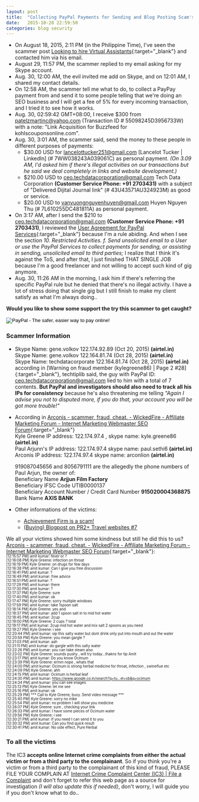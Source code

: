 ```yaml
---
layout: post
title:  "Collecting PayPal Payments for Sending and Blog Posting Scam's Case"
date:   2015-10-28 22:59:50
categories: blog security
---
```

- On August 18, 2015, 2:11 PM (in the Philippine Time), I've seen the scammer post [Looking to hire Virtual Assistants]{:target="_blank"} and contacted him via his email.
- August 29, 11:57 PM, the scammer replied to my email asking for my Skype account.
- Aug. 30, 12:00 AM, the evil invited me add on Skype, and on 12:01 AM, I shared my contact details.
- On 12:58 AM, the scammer tell me what to do, to collect a PayPay payment from and send it to some people telling that we're doing an SEO business and I will get a fee of 5% for every incoming transaction, and I tried it to see how it works.
- Aug. 30, 02:59:42 GMT+08:00, I receive $300 from patelzmartinc@yahoo.com (Transaction ID # 55098245D3956733W) with a note: "Link Acquisition for Buzzfeed for kohlscouponsonline.com".
- Aug. 30, 3:01 AM, the scammer said, send the money to these people in different purposes of payments:
  - $30.00 USD for lancelottucker251@gmail.com [Lancelot Tucker \| LinkedIn] (# 7WW038243A039061C) as personal payment. *(On 3.09 AM, I'd asked him if there's illegal activities on our transactions but he said we deal completely in links and website development.)*
  - $210.00 USD to ceo.techdatacorporation@gmail.com Tech Data Corporation **(Customer Service Phone: +91 2703431)** with a subject of "Delivered Dijital Journal link" (# 43U43571AU324923M) as good or service.
  - $20.00 USD to vanvuongnguyenhuyen@gmail.com Huyen Nguyen Thu (# 7L610255DC481811A) as personal payment.
- On 3:17 AM, after I send the $210 to ceo.techdatacorporation@gmail.com **(Customer Service Phone: +91 2703431)**, I reviewed the [User Agreement for PayPal Services]{:target="_blank"} because I'm a rule abiding. And when I see the section *10. Restricted Activities. f. Send unsolicited email to a User or use the PayPal Services to collect payments for sending, or assisting in sending, unsolicited email to third parties;* I realize that I think it's against the ToS, and after that, I just finished THAT SINGLE JOB because I'm a good freelancer and not willing to accept such kind of gig anymore.
- Aug. 30, 11:26 AM in the morning, I ask him if there's referring the specific PayPal rule but he denied that there's no illegal activity. I have a lot of stress doing that single gig but I still finish to make my client satisfy as what I'm always doing..

**Would you like to show some support the try this scammer to get caught?**

<form action="https://www.paypal.com/cgi-bin/webscr" method="post" target="_top">
<input type="hidden" name="cmd" value="_s-xclick">
<input type="hidden" name="hosted_button_id" value="5JLSMKZXTVJWQ">
<input type="image" src="https://www.paypalobjects.com/en_US/i/btn/btn_donateCC_LG.gif" border="0" name="submit" alt="PayPal - The safer, easier way to pay online!">
<img alt="" border="0" src="https://www.paypalobjects.com/en_US/i/scr/pixel.gif" width="1" height="1">
</form>


### Scammer Information
- Skype Name: gene.volkov 122.174.92.89 (Oct 20, 2015) **(airtel.in)**  
  Skype Name: gene.volkov 122.164.81.74 (Oct 28, 2015) **(airtel.in)**  
  Skype Name: techdatacorporate 122.164.81.74 (Oct 28, 2015) **(airtel.in)** according in [Warning on fraud member (kylegreene86) \| Page 2 #28]{:target="_blank"}, techtiplib said, the guy with PayPal ID: ceo.techdatacorporation@gmail.com lied to him with a total of 7 contents. **But PayPal and investigators should also need to track all his IPs for consistency** because he's also threatening me telling *"Again I advise you not to disputed more, if you do that, your account you will be got more trouble!"*
- According in [Arconis - scammer, fraud, cheat. - WickedFire - Affiliate Marketing Forum - Internet Marketing Webmaster SEO Forum]{:target="_blank"}  
  Kyle Greene IP address: 122.174.97.4 , skype name: kyle.greene86 **(airtel.in)**  
  Paul Arjunn's IP address: 122.174.97.4 skype name: paul.sethi6 **(airtel.in)**  
  Arconis IP address: 122.174.97.4 skype name: arconlion **(airtel.in)**  

  919087045656 and 8056791111 are the allegedly the phone numbers of Paul Arjun, the owner of:  
  Beneficiary Name **Arjjun Film Factory**  
  Beneficiary IFSC Code UTIB0000137  
  Beneficiary Account Number / Credit Card Number **915020004368875**  
  Bank Name **AXIS BANK**
- Other informations of the victims:  
  * [Achievement Firm is a scam!]  
  * [(Buying) Blogpost on PR2+ Travel websites #7]

We all your victims showed him some kindness but still he did this to us? [Arconis - scammer, fraud, cheat. - WickedFire - Affiliate Marketing Forum - Internet Marketing Webmaster SEO Forum]{:target="_blank"}:  
	<sub><sup>[12:15:57 PM] amit kumar: fever or ?  
	[12:16:08 PM] Kyle Greene: infection on throat  
	[12:16:19 PM] Kyle Greene: on drugs for few days  
	[12:16:38 PM] amit kumar: Can I give you free discussion  
	[12:16:41 PM] amit kumar: ?  
	[12:16:49 PM] amit kumar: free advice  
	[12:16:51 PM] amit kumar: ?  
	[12:17:29 PM] amit kumar: there  
	[12:17:30 PM] amit kumar: ?  
	[12:17:37 PM] Kyle Greene: sure  
	[12:17:40 PM] amit kumar: ok  
	[12:17:47 PM] Kyle Greene: sorry multiple windows  
	[12:17:59 PM] amit kumar: take 1spoon salt  
	[12:18:14 PM] Kyle Greene: yes and  
	[12:18:37 PM] amit kumar: add 1 spoon salt in to mid hot water  
	[12:18:45 PM] amit kumar: 2cup  
	[12:19:00 PM] Kyle Greene: 2 cups ? total  
	[12:19:17 PM] amit kumar: 2cup mid hot water and mix salt 2 spoons as you need  
	[12:19:27 PM] Kyle Greene: i see  
	[12:20:44 PM] amit kumar: sip this salty water but dont drink only put into mouth and out the water  
	[12:20:59 PM] Kyle Greene: you mean gargle ?  
	[12:21:03 PM] amit kumar: aah  
	[12:21:11 PM] amit kumar: do gargle with this salty water  
	[12:22:26 PM] amit kumar: you can take steam also  
	[12:23:02 PM] Kyle Greene: sounds pushy , will try today...thakns for tip Amit  
	[12:23:17 PM] amit kumar: Do you know Ocimum  
	[12:23:39 PM] Kyle Greene: ermm nope , whats that  
	[12:24:00 PM] amit kumar: Ocimum is strong herbal medicine for throat, infection , swineflue etc  
	[12:24:09 PM] Kyle Greene: ahh  
	[12:24:15 PM] amit kumar: Ocimum is herbal leaf  
	[12:24:30 PM] amit kumar: https://www.google.co.in/search?q=tu...el=sb&q=ocimum  
	[12:24:34 PM] amit kumar: you can see images  
	[12:25:13 PM] Kyle Greene: let me see  
	[12:25:16 PM] amit kumar: ok  
	[12:25:29 PM] *** Call to Kyle Greene, busy. Send video message ***  
	[12:25:40 PM] Kyle Greene: sorry no mike  
	[12:25:54 PM] amit kumar: no problem I will show you medicine  
	[12:26:07 PM] Kyle Greene: sure , checking your link  
	[12:26:33 PM] amit kumar: I have some pieces of Ocimum water  
	[12:29:56 PM] Kyle Greene: i see  
	[12:30:21 PM] amit kumar: If you need I can send it to you  
	[12:30:32 PM] amit kumar: Can you find quick result  
	[12:30:41 PM] amit kumar: No side effect, Pure Herbal</sup></sub>


### To all the victims
The IC3 **accepts online Internet crime complaints from either the actual victim or from a third party to the complainant**. So if you think you're a victim or from a third party to the complainant of this kind of fraud, PLEASE FILE YOUR COMPLAIN AT [Internet Crime Complaint Center (IC3) | File a Complaint] and don't forget to refer this web page as a source for investigation *(I will also update this if needed)*, don't worry, I will guide you if you don't know what to do..


[Looking to hire Virtual Assistants]: https://www.warriorforum.com/wanted-members-looking-hire-you/1099148-looking-hire-virtual-assistants.html#post10344105
[Lancelot Tucker | LinkedIn]: https://jm.linkedin.com/pub/lancelot-tucker/29/49/661
[User Agreement for PayPal Services]: https://www.paypal.com/ph/webapps/mpp/ua/useragreement-full
[Warning on fraud member (kylegreene86) | Page 2 #28]: https://forums.digitalpoint.com/threads/warning-on-fraud-member-kylegreene86.2728730/page-2#post-19244706
[Achievement Firm is a scam!]: https://forums.digitalpoint.com/threads/achievement-firm-is-a-scam.2748764/
[(Buying) Blogpost on PR2+ Travel websites #7]: http://www.warriorforum.com/reciprocal-links/947544-buying-blogpost-pr2-travel-websites.html#post9934406
[Arconis - scammer, fraud, cheat. - WickedFire - Affiliate Marketing Forum - Internet Marketing Webmaster SEO Forum]: http://www.wickedfire.com/shooting-the-shit/183391-arconis-scammer-fraud-cheat.html
[Internet Crime Complaint Center (IC3) | File a Complaint]: http://www.ic3.gov/complaint/default.aspx
